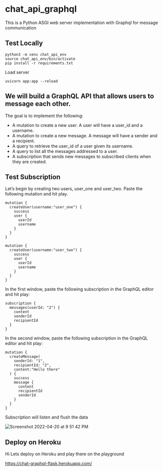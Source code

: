 # chat_api_graphql

This is a Python ASGI web server implementation with Graphql for message communication

## Test Locally


```
python3 -m venv chat_api_env
source chat_api_env/bin/activate
pip install -r requirements.txt

```

Load server
```
uvicorn app:app --reload
```
## We will build a GraphQL API that allows users to message each other.

The goal is to implement the following:

- A mutation to create a new user. A user will have a user_id and a username.
- A mutation to create a new message. A message will have a sender and a recipient.
- A query to retrieve the user_id of a user given its username.
- A query to list all the messages addressed to a user.
- A subscription that sends new messages to subscribed clients when they are created.


## Test Subscription
Let’s begin by creating two users, user_one and user_two. Paste the following mutation and hit play.

```
mutation {
  createUser(username:"user_one") {
    success
    user {
      userId
      username
    }
  }
}
```
```
mutation {
  createUser(username:"user_two") {
    success
    user {
      userId
      username
    }
  }
}
```

In the first window, paste the following subscription in the GraphQL editor and hit play:

```
subscription {
  messages(userId: "2") {
    content
    senderId
    recipientId
  }
}
```
In the second window, paste the following subscription in the GraphQL editor and hit play:


```
mutation {
  createMessage(
    senderId: "1",
    recipientId: "2",
    content:"Hello there"
  ) {
    success
    message {
      content
      recipientId
      senderId
    }
  }
}
```

Subscription will listen and flush the data

![Screenshot 2022-04-20 at 9 51 42 PM](https://user-images.githubusercontent.com/335651/164303030-0e96259c-6c64-4064-aaed-2c662a4c3a38.png)


## Deploy on Heroku

Hi Lets deploy on Heroku and play there on the playground 


https://chat-graphql-flask.herokuapp.com/
